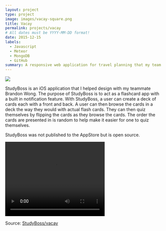 ```yaml
---
layout: project
type: project
image: images/vacay-square.png
title: Vacay
permalink: projects/vacay
# All dates must be YYYY-MM-DD format!
date: 2015-12-15
labels:
  - Javascript
  - Meteor
  - MongoDB
  - GitHub
summary: A responsive web application for travel planning that my team developed in ICS 415.
---
```


<img class="ui medium right floated rounded image" src="../images/vacay-home-page.png">

StudyBoss is an iOS application that I helped design with my teammate Brandon Wong. The purpose of StudyBoss is to act as a flashcard app with a built in notification feature. With StudyBoss, a user can create a deck of cards each with a front and back. A user can then browse the cards in a deck the way they would with actual flash cards. They can then quiz themselves by flipping the cards as they browse the cards. The order the cards are presented in is random to help make it easier for one to quiz themselves.

StudyBoss was not published to the AppStore but is open source.

<video width="320" height="240" controls>
  <source src="images/SampleViewDecks.mp4" type="video/mp4">
Your browser does not support the video tag.
</video>

Source: <a href="https://github.com/bmwfire/StudyBoss"><i class="large github icon"></i>StudyBoss/vacay</a>
